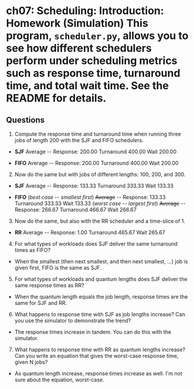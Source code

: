 # ch07: Scheduling: Introduction: Homework (Simulation) This program, `scheduler.py`, allows you to see how different schedulers perform under scheduling metrics such as response time, turnaround time, and total wait time. See the README for details.

## Questions

1. Compute the response time and turnaround time when running three jobs of length 200 with the SJF and FIFO schedulers.

- **SJF** Average -- Response: 200.00  Turnaround 400.00  Wait 200.00

- **FIFO** Average -- Response: 200.00  Turnaround 400.00  Wait 200.00

2. Now do the same but with jobs of different lengths: 100, 200, and 300.

- **SJF** Average -- Response: 133.33  Turnaround 333.33  Wait 133.33

- **FIFO** (*best case -- smallest first*) ~~Average~~ -- Response: 133.33  Turnaround 333.33  Wait 133.33 (*worst case -- largest first*) ~~Average~~ -- Response: 266.67  Turnaround 466.67  Wait 266.67

3. Now do the same, but also with the RR scheduler and a time-slice of 1.

- **RR** Average -- Response: 1.00  Turnaround 465.67  Wait 265.67

4. For what types of workloads does SJF deliver the same turnaround times as FIFO?

- When the smallest (then next smallest, and then next smallest, ...) job is given first, FIFO is the same as SJF.

5. For what types of workloads and quantum lengths does SJF deliver the same response times as RR?

- When the quantum length equals the job length, response times are the same for SJF and RR.

6. What happens to response time with SJF as job lengths increase? Can you use the simulator to demonstrate the trend?

- The response times increase in tandem. You can do this with the simulator.

7. What happens to response time with RR as quantum lengths increase? Can you write an equation that gives the worst-case response time, given N jobs?

- As quantum length increase, response times increase as well. I'm not sure about the equation, worst-case.